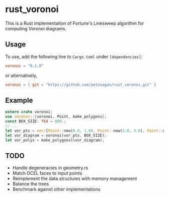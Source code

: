 # rust_voronoi
This is a Rust implementation of Fortune's Linesweep algorithm for computing Voronoi diagrams.

## Usage
To use, add the following line to `Cargo.toml` under `[dependencies]`:
```toml
voronoi = "0.1.0"
```
or alternatively,
```toml
voronoi = { git = "https://github.com/petosegan/rust_voronoi.git" }
```

## Example
```rust
extern crate voronoi;
use voronoi::{voronoi, Point, make_polygons};
const BOX_SIZE: f64 = 800.;
// ...
let vor_pts = vec![Point::new(0.0, 1.0), Point::new(2.0, 3.0), Point::new(10.0, 12.0)];
let vor_diagram = voronoi(vor_pts, BOX_SIZE);
let vor_polys = make_polygons(&vor_diagram);
```

## TODO
* Handle degeneracies in geometry.rs
* Match DCEL faces to input points
* Reimplement the data structures with memory management
* Balance the trees
* Benchmark against other implementations